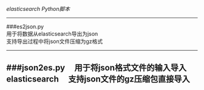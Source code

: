 *elasticsearch Python脚本*

---

###es2json.py    
用于将数据从elasticsearch导出为json    
支持导出过程中将json文件压缩为gz格式

---   

###json2es.py    
用于将json格式文件的输入导入elasticsearch    
支持json文件的gz压缩包直接导入
---
